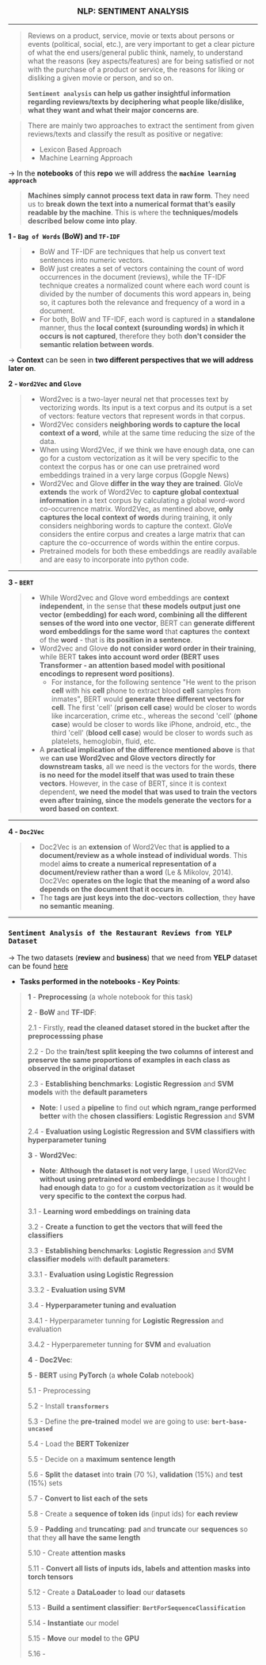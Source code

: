<h3 align="center">NLP: SENTIMENT ANALYSIS</h3>

- - -
> Reviews on a product, service, movie or texts about persons or events (political, social, etc.), are very important to get a clear picture of what the end users/general public think, namely, to understand what the reasons (key aspects/features) are for being satisfied or not with the purchase of a product or service, the reasons for liking or disliking a given movie or person, and so on. 
>
> **`Sentiment analysis` can help us gather insightful information regarding reviews/texts by deciphering what people like/dislike, what they want and what their major concerns are**.<br>

>There are mainly two approaches to extract the sentiment from given reviews/texts and classify the result as positive or negative: 
>- Lexicon Based Approach 
>- Machine Learning Approach  

→ In the **notebooks** of this **repo** we will address the **`machine learning approach`**

> **Machines simply cannot process text data in raw form**. They need us to **break down the text into a numerical format that’s easily readable by the machine**. This is where the **techniques/models described below come into play**.

**1 - `Bag of Words` (BoW) and `TF-IDF`**

> - BoW and TF-IDF are techniques that help us convert text sentences into numeric vectors.
> - BoW just creates a set of vectors containing the count of word occurrences in the document (reviews), while the TF-IDF technique creates a normalized count where each word count is divided by the number of documents this word appears in, being so, it captures both the relevance and frequency of a word in a document.
> - For both, BoW and TF-IDF, each word is captured in a **standalone** manner, thus the **local context (surounding words) in which it occurs is not captured**, therefore they both **don't consider the semantic relation between words**.

→ **Context** can be seen in **two different perspectives that we will address later on**.

**2 - `Word2Vec` and `Glove`**
> - Word2vec is a two-layer neural net that processes text by vectorizing words. Its input is a text corpus and its output is a set of vectors: feature vectors that represent words in that corpus.
> - Word2Vec considers **neighboring words to capture the local context of a word**, while at the same time reducing the size of the data. 
> - When using Word2Vec, if we think we have enough data, one can go for a custom vectorization as it will be very specific to the context the corpus has or one can use pretrained word embeddings trained in a very large corpus (Gopgle News)
> - Word2Vec and Glove **differ in the way they are trained**. GloVe **extends** the work of Word2Vec to **capture global contextual information** in a text corpus by calculating a global word-word co-occurrence matrix. Word2Vec, as mentined above, **only captures the local context of words** during training, it only considers neighboring words to capture the context. GloVe considers the entire corpus and creates a large matrix that can capture the co-occurrence of words within the entire corpus.
> - Pretrained models for both these embeddings are readily available and are easy to incorporate into python code.
- - - 

**3 - `BERT`**

> - While Word2vec and Glove word embeddings are **context independent**, in the sense that **these models output just one vector (embedding) for each word, combining all the different senses of the word into one vector**, BERT can **generate different word embeddings for the same word** that **captures** the **context** of the **word** - that is **its position in a sentence**.
> - Word2vec and Glove **do not consider word order in their training**, while BERT **takes into account word order (BERT uses Transformer - an attention based model with positional encodings to represent word positions)**.
>     - For instance, for the following sentence "He went to the prison **cell** with his **cell** phone to extract blood **cell** samples from inmates", BERT would **generate three different vectors for cell**. The first 'cell' (**prison cell case**)  would be closer to words like incarceration, crime etc., whereas the second 'cell' (**phone case**) would be closer to words like iPhone, android, etc., the third 'cell' (**blood cell case**) would be closer to words such as platelets, hemoglobin, fluid, etc.
> - A **practical implication of the difference mentioned above** is that we **can use Word2vec and Glove vectors directly for downstream tasks**, all we need is the vectors for the words, **there is no need for the model itself that was used to train these vectors**. However, in the case of BERT, since it is context dependent, **we need the model that was used to train the vectors even after training, since the models generate the vectors for a word based on context**.
- - - 

**4 - `Doc2Vec`**

> - Doc2Vec is an **extension** of Word2Vec that **is applied to a document/review as a whole instead of individual words**. This model **aims to create a numerical representation of a document/review rather than a word** (Le & Mikolov, 2014). Doc2Vec **operates on the logic that the meaning of a word also depends on the document that it occurs in**.
> - The **tags are just keys into the doc-vectors collection**, they **have no semantic meaning**.
- - - 

### `Sentiment Analysis of the Restaurant Reviews from YELP Dataset`

&rarr; The two datasets (**review** and **business**) that we need from **YELP** dataset can be found [here](https://www.yelp.com/dataset)

- **Tasks performed in the notebooks - Key Points**:

> **1** - **Preprocessing** (a whole notebook for this task)
>
> **2** - **BoW** and **TF-IDF**:
>
> 2.1 - Firstly, **read the cleaned dataset stored in the bucket after the preprocesssing phase**
> 
> 2.2 - Do the **train/test split keeping the two columns of interest and preserve the same proportions of examples in each class as observed in the original dataset**
>
> 2.3 - **Establishing benchmarks**: **Logistic Regression** and **SVM models** with the **default parameters**
>
> - **Note**: I used a **pipeline** to find out **which ngram_range performed better** with the **chosen classifiers**: **Logistic Regression** and **SVM**
>
> 2.4 - **Evaluation using Logistic Regression and SVM classifiers with hyperparameter tuning**
>
> **3** - **Word2Vec**:
>
> - **Note**: **Although the dataset is not very large**, I used Word2Vec **without using pretrained word embeddings** because I thought I **had enough data** to go for a **custom vectorization** as it **would be very specific to the context the corpus had**.
>
> 3.1 - **Learning word embeddings on training data**
>
> 3.2 - **Create a function to get the vectors that will feed the classifiers**
>
> 3.3 - **Establishing benchmarks**: **Logistic Regression** and **SVM classifier models** with **default parameters**:
>
> 3.3.1 - **Evaluation using Logistic Regression**
>
> 3.3.2 - **Evaluation using SVM**
>
> 3.4 - **Hyperparameter tuning and evaluation**
>
> 3.4.1 - Hyperparameter tunning for **Logistic Regression** and evaluation
>
> 3.4.2 - Hyperparemeter tunning for **SVM** and evaluation
>
> **4** - **Doc2Vec**:
>
>
> **5** - **BERT** using **PyTorch** (a **whole Colab** notebook)
>
> 5.1 - Preprocessing
> 
> 5.2 - Install **`transformers`**
> 
> 5.3 - Define the **pre-trained** model we are going to use: **`bert-base-uncased`**
> 
> 5.4 - Load the **BERT Tokenizer**
> 
> 5.5 - Decide on a **maximum sentence length**
> 
> 5.6 - **Split** the **dataset** into **train** (70 %), **validation** (15%) and **test** (15%) sets
> 
> 5.7 - **Convert to list each of the sets**
> 
> 5.8 - Create a **sequence of token ids** (input ids) for **each review**
> 
> 5.9 - **Padding** and **truncating**: **pad** and **truncate** our **sequences** so that they **all have the same length**
> 
> 5.10 - Create **attention masks**
> 
> 5.11 - **Convert all lists of inputs ids, labels and attention masks into torch tensors**
> 
> 5.12 - Create a **DataLoader** to **load** our **datasets**
> 
> 5.13 - **Build a sentiment classifier**: **`BertForSequenceClassification`**
> 
> 5.14 - **Instantiate** our model
> 
> 5.15 - **Move** our **model** to the **GPU**
> 
> 5.16 - 































